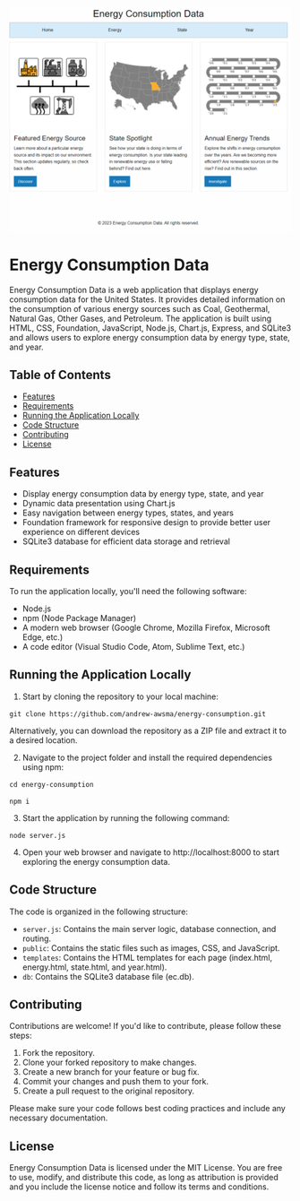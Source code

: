 ![Energy Consumption Screenshot](energy-consumption-screenshot.png)

Energy Consumption Data
=======================

Energy Consumption Data is a web application that displays energy consumption data for the United States. It provides detailed information on the consumption of various energy sources such as Coal, Geothermal, Natural Gas, Other Gases, and Petroleum. The application is built using HTML, CSS, Foundation, JavaScript, Node.js, Chart.js, Express, and SQLite3 and allows users to explore energy consumption data by energy type, state, and year.

Table of Contents
-----------------
- [Features](#features)
- [Requirements](#requirements)
- [Running the Application Locally](#running-the-application-locally)
- [Code Structure](#code-structure)
- [Contributing](#contributing)
- [License](#license)

Features
--------
- Display energy consumption data by energy type, state, and year
- Dynamic data presentation using Chart.js
- Easy navigation between energy types, states, and years
- Foundation framework for responsive design to provide better user experience on different devices
- SQLite3 database for efficient data storage and retrieval

Requirements
------------
To run the application locally, you'll need the following software:
- Node.js
- npm (Node Package Manager)
- A modern web browser (Google Chrome, Mozilla Firefox, Microsoft Edge, etc.)
- A code editor (Visual Studio Code, Atom, Sublime Text, etc.)

Running the Application Locally
-------------------------------
1. Start by cloning the repository to your local machine:
```
git clone https://github.com/andrew-awsma/energy-consumption.git
```
Alternatively, you can download the repository as a ZIP file and extract it to a desired location.

2. Navigate to the project folder and install the required dependencies using npm:
```
cd energy-consumption
```
```
npm i
```
3. Start the application by running the following command:
```
node server.js
```
4. Open your web browser and navigate to http://localhost:8000 to start exploring the energy consumption data.

Code Structure
--------------
The code is organized in the following structure:

- `server.js`: Contains the main server logic, database connection, and routing.
- `public`: Contains the static files such as images, CSS, and JavaScript.
- `templates`: Contains the HTML templates for each page (index.html, energy.html, state.html, and year.html).
- `db`: Contains the SQLite3 database file (ec.db).

Contributing
------------
Contributions are welcome! If you'd like to contribute, please follow these steps:

1. Fork the repository.
2. Clone your forked repository to make changes.
3. Create a new branch for your feature or bug fix.
4. Commit your changes and push them to your fork.
5. Create a pull request to the original repository.

Please make sure your code follows best coding practices and include any necessary documentation.

License
-------
Energy Consumption Data is licensed under the MIT License. You are free to use, modify, and distribute this code, as long as attribution is provided and you include the license notice and follow its terms and conditions.
